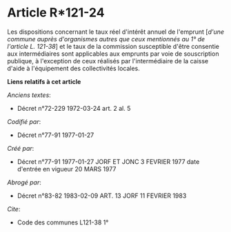 # Article R*121-24

Les dispositions concernant le taux réel d'intérêt annuel de l'emprunt [*d'une commune auprès d'organismes autres que ceux
mentionnés au 1° de l'article L. 121-38*] et le taux de la commission susceptible d'être consentie aux intermédiaires sont
applicables aux emprunts par voie de souscription publique, à l'exception de ceux réalisés par l'intermédiaire de la caisse
d'aide à l'équipement des collectivités locales.

**Liens relatifs à cet article**

_Anciens textes_:

  - Décret n°72-229 1972-03-24 art. 2 al. 5

_Codifié par_:

  - Décret n°77-91 1977-01-27

_Créé par_:

  - Décret n°77-91 1977-01-27 JORF ET JONC 3 FEVRIER 1977 date d'entrée en vigueur 20 MARS 1977

_Abrogé par_:

  - Décret n°83-82 1983-02-09 ART. 13 JORF 11 FEVRIER 1983

_Cite_:

  - Code des communes L121-38 1°

